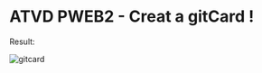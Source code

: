 # ATVD PWEB2 - Creat a gitCard !

Result:

![gitcard](https://user-images.githubusercontent.com/100806678/204869566-bcfd955f-6865-4c5c-8359-2100164da4a8.PNG)
